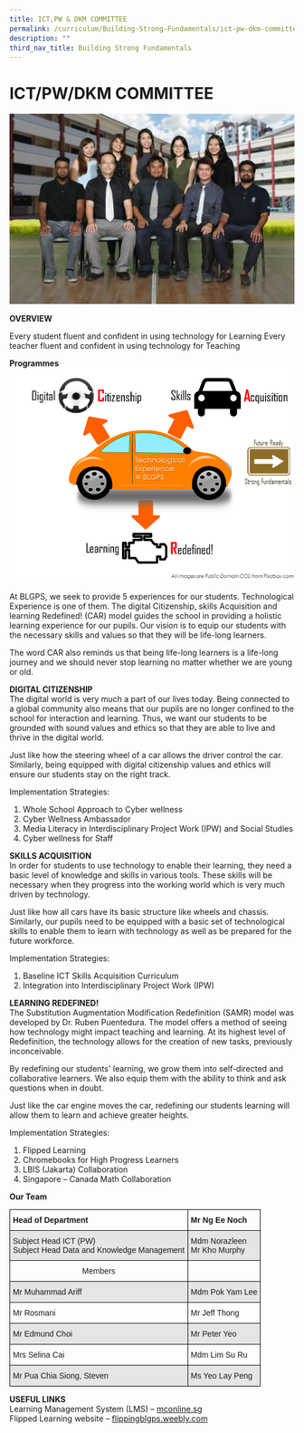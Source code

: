 ```yaml
---
title: ICT,PW & DKM COMMITTEE
permalink: /curriculum/Building-Strong-Fundamentals/ict-pw-dkm-committee/
description: ""
third_nav_title: Building Strong Fundamentals
---
```

# ICT/PW/DKM COMMITTEE

![](/images/ICT%20Formal.jpg)

**OVERVIEW**

Every student fluent and confident in using technology for Learning
Every teacher fluent and confident in using technology for Teaching

**Programmes**
![](/images/programmes.png)

At BLGPS, we seek to provide 5 experiences for our students. Technological Experience is one of them. The digital Citizenship, skills Acquisition and learning Redefined! (CAR) model guides the school in providing a holistic learning experience for our pupils. Our vision is to equip our students with the necessary skills and values so that they will be life-long learners. 

The word CAR also reminds us that being life-long learners is a life-long journey and we should never stop learning no matter whether we are young or old.


**DIGITAL CITIZENSHIP**<br>
The digital world is very much a part of our lives today. Being connected to a global community also means that our pupils are no longer confined to the school for interaction and learning. Thus, we want our students to be grounded with sound values and ethics so that they are able to live and thrive in the digital world. 

Just like how the steering wheel of a car allows the driver control the car. Similarly, being equipped with digital citizenship values and ethics will ensure our students stay on the right track.

Implementation Strategies:
1.	Whole School Approach to Cyber wellness
2.	Cyber Wellness Ambassador
3.	Media Literacy in Interdisciplinary Project Work (IPW) and Social Studies
4.	Cyber wellness for Staff


**SKILLS ACQUISITION**<br>
In order for students to use technology to enable their learning, they need a basic level of knowledge and skills in various tools. These skills will be necessary when they progress into the working world which is very much driven by technology.

Just like how all cars have its basic structure like wheels and chassis. Similarly, our pupils need to be equipped with a basic set of technological skills to enable them to learn with technology as well as be prepared for the future workforce.

Implementation Strategies:
1.	Baseline ICT Skills Acquisition Curriculum
2.	Integration into Interdisciplinary Project Work (IPW)

**LEARNING REDEFINED!**<br>
The Substitution Augmentation Modification Redefinition (SAMR) model was developed by Dr. Ruben Puentedura. The model offers a method of seeing how technology might impact teaching and learning.  At its highest level of Redefinition, the technology allows for the creation of new tasks, previously inconceivable.

By redefining our students' learning, we grow them into self-directed and collaborative learners. We also equip them with the ability to think and ask questions when in doubt.

Just like the car engine moves the car, redefining our students learning will allow them to learn and achieve greater heights.

Implementation Strategies:
1.	Flipped Learning
2.	Chromebooks for High Progress Learners
3.	LBIS (Jakarta) Collaboration
4.	Singapore – Canada Math Collaboration


**Our Team**

<style type="text/css">
.tg  {border-collapse:collapse;border-spacing:0;}
.tg td{border-color:black;border-style:solid;border-width:1px;font-family:Arial, sans-serif;font-size:14px;
  overflow:hidden;padding:10px 5px;word-break:normal;}
.tg th{border-color:black;border-style:solid;border-width:1px;font-family:Arial, sans-serif;font-size:14px;
  font-weight:normal;overflow:hidden;padding:10px 5px;word-break:normal;}
.tg .tg-cly1{text-align:left;vertical-align:middle}
.tg .tg-9678{background-color:#E5E5E5;text-align:left;vertical-align:top}
.tg .tg-yla0{font-weight:bold;text-align:left;vertical-align:middle}
.tg .tg-faf8{background-color:#E5E5E5;text-align:left;vertical-align:middle}
.tg .tg-nrix{text-align:center;vertical-align:middle}
.tg .tg-0lax{text-align:left;vertical-align:top}
</style>
<table class="tg">
<thead>
  <tr>
    <th class="tg-yla0"><span style="font-weight:700">Head of Department</span></th>
    <th class="tg-yla0"><span style="font-weight:700">Mr Ng Ee Noch</span></th>
  </tr>
</thead>
<tbody>
  <tr>
    <td class="tg-faf8">Subject Head ICT (PW)<br>Subject Head Data and Knowledge Management<br></td>
    <td class="tg-faf8">Mdm Norazleen <br>Mr Kho Murphy</td>
  </tr>
  <tr>
    <td class="tg-nrix">Members</td>
    <td class="tg-nrix"></td>
  </tr>
  <tr>
    <td class="tg-9678">Mr Muhammad Ariff</td>
    <td class="tg-faf8">Mdm Pok Yam Lee</td>
  </tr>
  <tr>
    <td class="tg-cly1">Mr Rosmani</td>
    <td class="tg-cly1">Mr Jeff Thong</td>
  </tr>
  <tr>
    <td class="tg-9678">Mr Edmund Choi</td>
    <td class="tg-faf8">Mr Peter Yeo</td>
  </tr>
  <tr>
    <td class="tg-0lax">Mrs Selina Cai<br></td>
    <td class="tg-0lax">Mdm Lim Su Ru</td>
  </tr>
  <tr>
    <td class="tg-faf8">Mr Pua Chia Siong, Steven</td>
    <td class="tg-9678">Ms Yeo Lay Peng</td>
  </tr>
</tbody>
</table>

**USEFUL LINKS**<br>
Learning Management System (LMS) – [mconline.sg](mconline.sg)<br>
Flipped Learning website – [flippingblgps.weebly.com](flippingblgps.weebly.com)